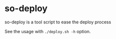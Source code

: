 # so-deploy

so-deploy is a tool script to ease the deploy process

See the usage with `./deploy.sh -h` option.
